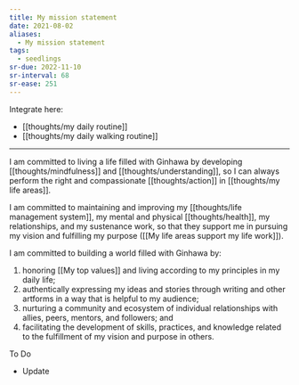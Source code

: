 ```yaml
---
title: My mission statement
date: 2021-08-02
aliases:
  - My mission statement
tags:
  - seedlings
sr-due: 2022-11-10
sr-interval: 68
sr-ease: 251
---
```

Integrate here:
- [[thoughts/my daily routine]]
- [[thoughts/my daily walking routine]]

***

I am committed to living a life filled with Ginhawa by developing [[thoughts/mindfulness]] and [[thoughts/understanding]], so I can always perform the right and compassionate [[thoughts/action]] in [[thoughts/my life areas]].

I am committed to maintaining and improving my [[thoughts/life management system]], my mental and physical [[thoughts/health]], my relationships, and my sustenance work, so that they support me in pursuing my vision and fulfilling my purpose ([[My life areas support my life work]]).

I am committed to building a world filled with Ginhawa by:

1. honoring [[My top values]] and living according to my principles in my daily life;
2. authentically expressing my ideas and stories through writing and other artforms in a way that is helpful to my audience;
3. nurturing a community and ecosystem of individual relationships with allies, peers, mentors, and followers; and
4. facilitating the development of skills, practices, and knowledge related to the fulfillment of my vision and purpose in others.

To Do
- Update
